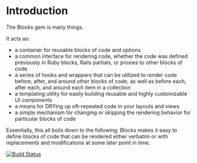 # Introduction

The Blocks gem is many things.

It acts as:

* a container for reusable blocks of code and options
* a common interface for rendering code, whether the code was defined previously in Ruby blocks, Rails partials, or proxies to other blocks of code
* a series of hooks and wrappers that can be utilized to render code before, after, and around other blocks of code, as well as before each, after each, and around each item in a collection
* a templating utility for easily building reusable and highly customizable UI components
* a means for DRYing up oft-repeated code in your layouts and views
* a simple mechanism for changing or skipping the rendering behavior for particular blocks of code

Essentially, this all boils down to the following: Blocks makes it easy to define blocks of code that can be rendered either verbatim or with replacements and modifications at some later point in time.

[![Build Status](https://travis-ci.org/hunterae/blocks.svg?branch=3-0-stable)](https://travis-ci.org/hunterae/blocks)
